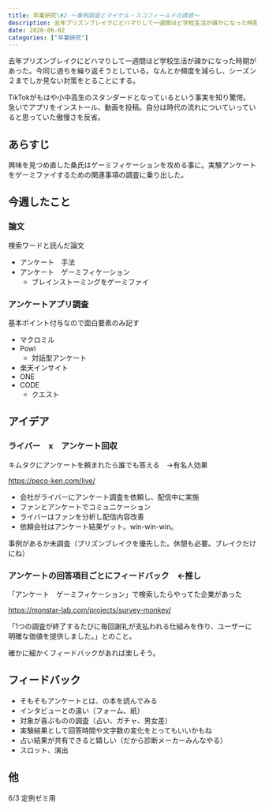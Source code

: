 ```yaml
---
title: 卒業研究\#2 〜事例調査とマイケル・スコフィールドの誘惑〜
description: 去年プリズンブレイクにどハマりして一週間ほど学校生活が疎かになった時期があった。今同じ過ちを繰り返そうとしている。なんとか頻度を減らし、シーズン２までしか見ない対策をとることにする。
date: 2020-06-02
categories: ["卒業研究"]
---
```


去年プリズンブレイクにどハマりして一週間ほど学校生活が疎かになった時期があった。今同じ過ちを繰り返そうとしている。なんとか頻度を減らし、シーズン２までしか見ない対策をとることにする。

TikTokがもはや小中高生のスタンダードとなっているという事実を知り驚愕。急いでアプリをインストール、動画を投稿。自分は時代の流れについていっていると思っていた傲慢さを反省。

## あらすじ

興味を見つめ直した桑氏はゲーミフィケーションを攻める事に。実験アンケートをゲーミファイするための関連事項の調査に乗り出した。

## 今週したこと

### 論文

検索ワードと読んだ論文

-   アンケート　手法
-   アンケート　ゲーミフィケーション
    -   ブレインストーミングをゲーミファイ

### アンケートアプリ調査

基本ポイント付与なので面白要素のみ記す

-   マクロミル
-   Powl
    -   対話型アンケート
-   楽天インサイト
-   ONE
-   CODE
    -   クエスト

## アイデア

### ライバー　x　アンケート回収

キムタクにアンケートを頼まれたら誰でも答える　→有名人効果

https://peco-ken.com/live/

-   会社がライバーにアンケート調査を依頼し、配信中に実施
-   ファンとアンケートでコミュニケーション
-   ライバーはファンを分析し配信内容改善
-   依頼会社はアンケート結果ゲット。win-win-win。

事例があるか未調査（プリズンブレイクを優先した。休憩も必要。ブレイクだけにね）

### アンケートの回答項目ごとにフィードバック　←推し

「アンケート　ゲーミフィケーション」で検索したらやってた企業があった

https://monstar-lab.com/projects/survey-monkey/

「1つの調査が終了するたびに毎回謝礼が支払われる仕組みを作り、ユーザーに明確な価値を提供しました。」とのこと。

確かに細かくフィードバックがあれば楽しそう。

## フィードバック

-   そもそもアンケートとは、の本を読んでみる
-   インタビューとの違い（フォーム、紙）
-   対象が喜ぶものの調査（占い、ガチャ、男女差）
-   実験結果として回答時間や文字数の変化をとってもいいかもね
-   占い結果が共有できると嬉しい（だから診断メーカーみんなやる）
-   スロット、演出

## 他

6/3 定例ゼミ用